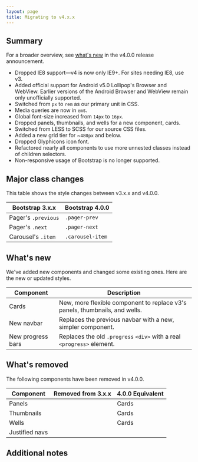 ```yaml
---
layout: page
title: Migrating to v4.x.x
---
```


## Summary

For a broader overview, see [what's new](http://blog.getbootstrap.com/DEAD-LINK-FIX-ME-PLEASE) in the v4.0.0 release announcement.

- Dropped IE8 support—v4 is now only IE9+. For sites needing IE8, use v3.
- Added official support for Android v5.0 Lollipop's Browser and WebView. Earlier versions of the Android Browser and WebView remain only unofficially supported.
- Switched from `px` to `rem` as our primary unit in CSS.
- Media queries are now in `em`s.
- Global font-size increased from `14px` to `16px`.
- Dropped panels, thumbnails, and wells for a new component, cards.
- Switched from LESS to SCSS for our source CSS files.
- Added a new grid tier for ~`480px` and below.
- Dropped Glyphicons icon font.
- Refactored nearly all components to use more unnested classes instead of children selectors.
- Non-responsive usage of Bootstrap is no longer supported.

## Major class changes

This table shows the style changes between v3.x.x and v4.0.0.

| Bootstrap 3.x.x | Bootstrap 4.0.0 |
| --- | --- |
| Pager's `.previous` | `.pager-prev` |
| Pager's `.next` | `.pager-next` |
| Carousel's `.item` | `.carousel-item` |

## What's new
We've added new components and changed some existing ones. Here are the new or updated styles.

| Component | Description |
| --- | --- |
| Cards | New, more flexible component to replace v3's panels, thumbnails, and wells. |
| New navbar | Replaces the previous navbar with a new, simpler component. |
| New progress bars | Replaces the old `.progress` `<div>` with a real `<progress>` element. |

## What's removed
The following components have been removed in v4.0.0.

| Component | Removed from 3.x.x | 4.0.0 Equivalent |
| --- | --- | --- |
| Panels |  | Cards |
| Thumbnails |  | Cards |
| Wells |  | Cards |
| Justified navs | | |

## Additional notes
